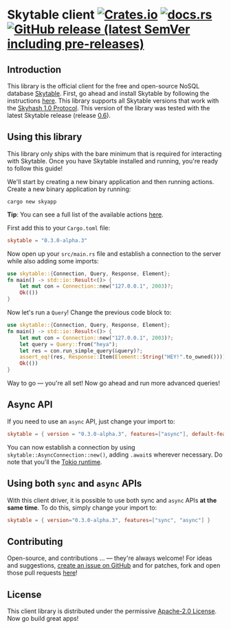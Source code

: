 # Skytable client [![Crates.io](https://img.shields.io/crates/v/skytable?style=flat-square)](https://crates.io/crates/skytable) [![docs.rs](https://img.shields.io/docsrs/skytable?style=flat-square)](https://docs.rs/skytable) [![GitHub release (latest SemVer including pre-releases)](https://img.shields.io/github/v/release/skytable/client-rust?include_prereleases&style=flat-square)](https://github.com/skytable/client-rust/releases)

## Introduction

This library is the official client for the free and open-source NoSQL database
[Skytable](https://github.com/skytable/skytable). First, go ahead and install Skytable by
following the instructions [here](https://docs.skytable.io/getting-started). This library supports
all Skytable versions that work with the [Skyhash 1.0 Protocol](https://docs.skytable.io/protocol/skyhash).
This version of the library was tested with the latest Skytable release
(release [0.6](https://github.com/skytable/skytable/releases/v0.6.0)).

## Using this library

This library only ships with the bare minimum that is required for interacting with Skytable. Once you have
Skytable installed and running, you're ready to follow this guide!

We'll start by creating a new binary application and then running actions. Create a new binary application
by running:
```shell
cargo new skyapp
```
**Tip**: You can see a full list of the available actions [here](https://docs.skytable.io/actions-overview).

First add this to your `Cargo.toml` file:
```toml
skytable = "0.3.0-alpha.3"
```
Now open up your `src/main.rs` file and establish a connection to the server while also adding some
imports:
```rust
use skytable::{Connection, Query, Response, Element};
fn main() -> std::io::Result<()> {
    let mut con = Connection::new("127.0.0.1", 2003)?;
    Ok(())
}
```

Now let's run a `Query`! Change the previous code block to:
```rust
use skytable::{Connection, Query, Response, Element};
fn main() -> std::io::Result<()> {
    let mut con = Connection::new("127.0.0.1", 2003)?;
    let query = Query::from("heya");
    let res = con.run_simple_query(&query)?;
    assert_eq!(res, Response::Item(Element::String("HEY!".to_owned())));
    Ok(())
}
```

Way to go &mdash; you're all set! Now go ahead and run more advanced queries!

## Async API

If you need to use an `async` API, just change your import to:
```toml
skytable = { version = "0.3.0-alpha.3", features=["async"], default-features= false }
```
You can now establish a connection by using `skytable::AsyncConnection::new()`, adding `.await`s wherever
necessary. Do note that you'll the [Tokio runtime](https://tokio.rs).

## Using both `sync` and `async` APIs

With this client driver, it is possible to use both sync and `async` APIs **at the same time**. To do
this, simply change your import to:
```toml
skytable = { version="0.3.0-alpha.3", features=["sync", "async"] }
```

## Contributing

Open-source, and contributions ... &mdash; they're always welcome! For ideas and suggestions,
[create an issue on GitHub](https://github.com/skytable/client-rust/issues/new) and for patches,
fork and open those pull requests [here](https://github.com/skytable/client-rust)!

## License
This client library is distributed under the permissive
[Apache-2.0 License](https://github.com/skytable/client-rust/blob/next/LICENSE). Now go build great apps!

